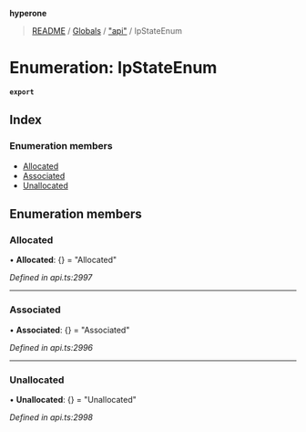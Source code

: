 **hyperone**

> [README](../README.md) / [Globals](../globals.md) / ["api"](../modules/_api_.md) / IpStateEnum

# Enumeration: IpStateEnum

**`export`** 

## Index

### Enumeration members

* [Allocated](_api_.ipstateenum.md#allocated)
* [Associated](_api_.ipstateenum.md#associated)
* [Unallocated](_api_.ipstateenum.md#unallocated)

## Enumeration members

### Allocated

•  **Allocated**: {} = "Allocated"

*Defined in api.ts:2997*

___

### Associated

•  **Associated**: {} = "Associated"

*Defined in api.ts:2996*

___

### Unallocated

•  **Unallocated**: {} = "Unallocated"

*Defined in api.ts:2998*
